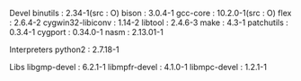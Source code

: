 Devel
binutils : 2.34-1(src : O)
bison : 3.0.4-1
gcc-core : 10.2.0-1(src : O)
flex : 2.6.4-2
cygwin32-libiconv : 1.14-2
libtool : 2.4.6-3
make : 4.3-1 
patchutils : 0.3.4-1
cygport : 0.34.0-1
nasm : 2.13.01-1

<!--
flexdll : 0.37-1
gcc-g++ : 10.2.0-1
gcc-tools-epoch1-autoconf : 2.59-2
gcc-tools-epoch1-automake : 1.9.6-2
gcc-tools-epoch2-autoconf : 2.64-2
gcc-tools-epoch2-automake : 1.11.6-1
autobuild : 5.3-1
autogen : 5.18.16-1
boost-build : 1.66.0-1
cmake : 3.17.3-2
nasm : 2.13.01-1
autoconf : 13-1
autoconf-archive : 2019.01.06-1
autoconf2.1 : 2.13-12
autoconf2.5 : 2.69-4
texinfo : 6.7-1
texinfo-tex : 6.7-1
-->

Interpreters
python2 : 2.7.18-1

Libs
libgmp-devel : 6.2.1-1
libmpfr-devel : 4.1.0-1
libmpc-devel : 1.2.1-1
<!--
libiconv-devel : 1.16-2
libiconv2 : 1.16-2
libgcc1 : 10.2.0-1
libboost* : 최신
libgmp-devel : 6.2.1-1
libgmp-doc : 6.2.1-1
libgmp10 : 6.2.1-1
libgmpxx4 : 6.2.1-1
libmpfr-devel : 4.1.0-1
libmpfr-doc : 4.1.0-1
libmpfr4 : 3.1.6-1p1
libmpfr6 : 4.1.0-1
libmpc-devel : 1.2.1-1
libmpc-doc : 1.2.1-1
libmpc3 : 1.2.1-1
libmpcdec-devel : 475-1
libmpcdec7 : 475-1
libglib1.2-devel : 1.2.10-12
libglib1.2_0 : 1.2.10-12
libglib2.0-devel : 2.54.3-1
libbglib2.0_0 : 2.54.3-1
libglibmm2.4-devel : 2.54.1-2
libglibmm2.4_1 : 2.54.1-2
libncurses++w10 : 6.1-1.20190727
libncurses-devel : 6.1-1.20190727
libncursesw10 : 6.1-1.20190727
-->

